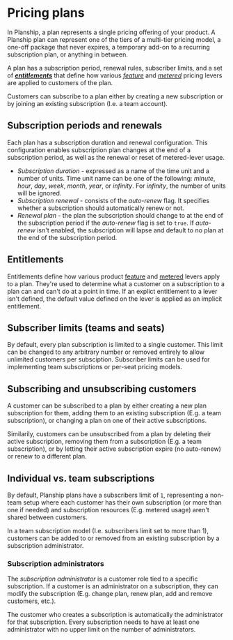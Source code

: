# Pricing plans

In Planship, a plan represents a single pricing offering of your product. A Planship plan can represent one of the tiers of a multi-tier pricing model, a one-off package that never expires, a temporary add-on to a recurring subscription plan, or anything in between.

A plan has a subscription period, renewal rules, subscriber limits, and a set of [***entitlements***](#entitlements) that define how various [*feature*](feature-levers.md) and [*metered*](metered-levers.md) pricing levers are applied to customers of the plan.

Customers can subscribe to a plan either by creating a new subscription or by joining an existing subscription (I.e. a team account).

## Subscription periods and renewals

Each plan has a subscription duration and renewal configuration. This configuration enables subscription plan changes at the end of a subscription period, as well as the renewal or reset of metered-lever usage.

- *Subscription duration* - expressed as a name of the time unit and a number of units. Time unit name can be one of the following: *minute*, *hour*, *day*, *week*, *month*, *year*, or *infinity*. For *infinity*, the number of units will be ignored.
- *Subscription renewal* - consists of the *auto-renew* flag. It specifies whether a subscription should automatically renew or not.
- *Renewal plan* - the plan the subscription should change to at the end of the subscription period if the *auto-renew* flag is set to `true`. If *auto-renew* isn't enabled, the subscription will lapse and default to no plan at the end of the subscription period.

## Entitlements

 Entitlements define how various product [feature](feature-levers.md) and [metered](metered-levers.md) levers apply to a plan. They're used to determine what a customer on a subscription to a plan can and can't do at a point in time. If an explict entitlement to a lever isn't defined, the default value defined on the lever is applied as an implicit entitlement.

## Subscriber limits (teams and seats)

By default, every plan subscription is limited to a single customer. This limit can be changed to any arbitrary number or removed entirely to allow unlimited customers per subsciption. Subscriber limits can be used for implementing team subscriptions or per-seat pricing models.


## Subscribing and unsubscribing customers

A customer can be subscribed to a plan by either creating a new plan subscription for them, adding them to an existing subscription (E.g. a team subscription), or changing a plan on one of their active subscriptions.

Similarily, customers can be unsubscribed from a plan by deleting their active subscription, removing them from a subscription (E.g. a team subscription), or by letting their active subscription expire (no auto-renew) or renew to a different plan.

## Individual vs. team subscriptions

By default, Planship plans have a subscribers limit of `1`, representing a non-team setup where each customer has their own subscription (or more than one if needed) and subscription resources (E.g. metered usage) aren't shared between customers.

In a team subscription model (I.e. subscribers limit set to more than 1), customers can be added to or removed from an existing subscription by a subscription administrator.

### Subscription administrators

The _subscription administrator_ is a customer role tied to a specific subscription. If a customer is an administrator on a subscription, they can modify the subscription (E.g. change plan, renew plan, add and remove customers, etc.).

The customer who creates a subscription is automatically the administrator for that subscription. Every subscription needs to have at least one administrator with no upper limit on the number of administrators.
